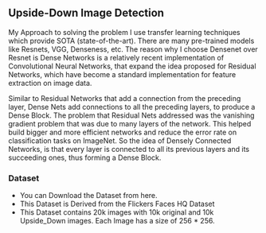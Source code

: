 ## Upside-Down Image Detection

My Approach to solving the problem I use transfer learning techniques which provide SOTA (state-of-the-art). There are many pre-trained models like Resnets, VGG, Denseness, etc. The reason why I choose Densenet over Resnet is Dense Networks is a relatively recent implementation of Convolutional Neural Networks, that expand the idea proposed for Residual Networks, which have become a standard implementation for feature extraction on image data. 

Similar to Residual Networks that add a connection from the preceding layer, Dense Nets add connections to all the preceding layers, to produce a Dense Block. The problem that Residual Nets addressed was the vanishing gradient problem that was due to many layers of the network. This helped build bigger and more efficient networks and reduce the error rate on classification tasks on ImageNet. So the idea of Densely Connected Networks, is that every layer is connected to all its previous layers and its succeeding ones, thus forming a Dense Block.

### Dataset
* You can Download the Dataset from here.
* This Dataset is Derived from the Flickers Faces HQ Dataset
* This Dataset contains 20k images with 10k original and 10k Upside_Down images. Each Image has a size of 256 * 256.

